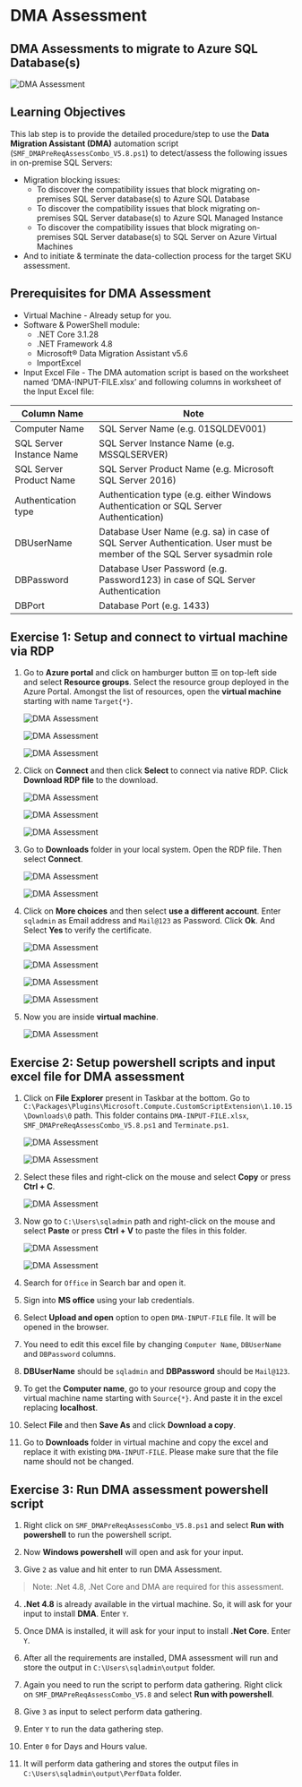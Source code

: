 # DMA Assessment

## DMA Assessments to migrate to Azure SQL Database(s)

   ![DMA Assessment](assets/DMA.jpg)

## Learning Objectives

This lab step is to provide the detailed procedure/step to use the **Data Migration Assistant (DMA)** automation script (```SMF_DMAPreReqAssessCombo_V5.8.ps1```) to detect/assess the following issues in on-premise SQL Servers:

- Migration blocking issues: 
    - To discover the compatibility issues that block migrating on-premises SQL Server database(s) to Azure SQL Database
    - To discover the compatibility issues that block migrating on-premises SQL Server database(s) to Azure SQL Managed Instance
    - To discover the compatibility issues that block migrating on-premises SQL Server database(s) to SQL Server on Azure Virtual Machines 
- And to initiate & terminate the data-collection process for the target SKU assessment.

## Prerequisites for DMA Assessment

- Virtual Machine - Already setup for you.
- Software & PowerShell module:
    - .NET Core 3.1.28
    - .NET Framework 4.8
    - Microsoft® Data Migration Assistant v5.6
    - ImportExcel  
- Input Excel File - The DMA automation script is based on the worksheet named ‘DMA-INPUT-FILE.xlsx’ and following columns in worksheet of the Input Excel file:

Column Name | Note
------------- | -------------
Computer Name | SQL Server Name (e.g. 01SQLDEV001)
SQL Server Instance Name | SQL Server Instance Name (e.g. MSSQLSERVER)
SQL Server Product Name | SQL Server Product Name (e.g. Microsoft SQL Server 2016)
Authentication type | Authentication type (e.g. either Windows Authentication or SQL Server Authentication)
DBUserName | Database User Name (e.g. sa) in case of SQL Server Authentication. User must be member of the SQL Server sysadmin role
DBPassword | Database User Password (e.g. Password123) in case of SQL Server Authentication
DBPort | Database Port (e.g. 1433)

## Exercise 1: Setup and connect to virtual machine via RDP

1. Go to **Azure portal** and click on hamburger button ☰ on top-left side and select **Resource groups**. Select the resource group deployed in the Azure Portal. Amongst the list of resources, open the **virtual machine** starting with name ```Target{*}```.

    ![DMA Assessment](assets/1.jpg)
    
    ![DMA Assessment](assets/2.jpg)
    
    ![DMA Assessment](assets/3.jpg)

2. Click on **Connect** and then click **Select** to connect via native RDP. Click **Download RDP file** to the download.

    ![DMA Assessment](assets/4.jpg)
    
    ![DMA Assessment](assets/5.jpg)
    
    ![DMA Assessment](assets/6.jpg)

3. Go to **Downloads** folder in your local system. Open the RDP file. Then select **Connect**.

    ![DMA Assessment](assets/7.jpg)
    
    ![DMA Assessment](assets/8.jpg)

4. Click on **More choices** and then select **use a different account**. Enter ```sqladmin``` as Email address and ```Mail@123``` as Password. Click **Ok**. And Select **Yes** to verify the certificate.
    
    ![DMA Assessment](assets/9.jpg)
    
    ![DMA Assessment](assets/10.jpg)
    
    ![DMA Assessment](assets/11.jpg)
    
    ![DMA Assessment](assets/12.jpg)

5. Now you are inside **virtual machine**.

    ![DMA Assessment](assets/13.jpg)

## Exercise 2: Setup powershell scripts and input excel file for DMA assessment

1. Click on **File Explorer** present in Taskbar at the bottom. Go to ```C:\Packages\Plugins\Microsoft.Compute.CustomScriptExtension\1.10.15\Downloads\0``` path. This folder contains ```DMA-INPUT-FILE.xlsx```, ```SMF_DMAPreReqAssessCombo_V5.8.ps1``` and ```Terminate.ps1```.

    ![DMA Assessment](assets/14.jpg)
    
    ![DMA Assessment](assets/15.jpg)

2. Select these files and right-click on the mouse and select **Copy** or press **Ctrl + C**.

    ![DMA Assessment](assets/16.jpg)

3. Now go to ```C:\Users\sqladmin``` path and right-click on the mouse and select **Paste** or press **Ctrl + V** to paste the files in this folder.

    ![DMA Assessment](assets/17.jpg)
    
    ![DMA Assessment](assets/18.jpg)

4. Search for ```Office``` in Search bar and open it.

5. Sign into **MS office** using your lab credentials.

6. Select **Upload and open** option to open ```DMA-INPUT-FILE``` file. It will be opened in the browser.

7. You need to edit this excel file by changing ```Computer Name```, ```DBUserName``` and ```DBPassword``` columns. 

8. **DBUserName** should be ```sqladmin``` and  **DBPassword** should be ```Mail@123```.

9. To get the **Computer name**, go to your resource group and copy the virtual machine name starting with ```Source{*}```. And paste it in the excel replacing **localhost**.

10. Select **File** and then **Save As** and click **Download a copy**. 

11. Go to **Downloads** folder in virtual machine and copy the excel and replace it with existing ```DMA-INPUT-FILE```. Please make sure that the file name should not be changed.

## Exercise 3: Run DMA assessment powershell script

1. Right click on ```SMF_DMAPreReqAssessCombo_V5.8.ps1``` and select **Run with powershell** to run the powershell script.

2. Now **Windows powershell** will open and ask for your input.

3. Give ```2``` as value and hit enter to run DMA Assessment.

> Note: .Net 4.8, .Net Core and DMA are required for this assessment.  

4. **.Net 4.8** is already available in the virtual machine. So, it will ask for your input to install **DMA**. Enter ```Y```.

5. Once DMA is installed, it will ask for your input to install **.Net Core**. Enter ```Y```.

6. After all the requirements are installed, DMA assessment will run and store the output in ```C:\Users\sqladmin\output``` folder.

7. Again you need to run the script to perform data gathering. Right click on ```SMF_DMAPreReqAssessCombo_V5.8``` and select **Run with powershell**.

8. Give ```3``` as input to select perform data gathering.

9. Enter ```Y``` to run the data gathering step.

10. Enter ```0```  for Days and Hours value.

11. It will perform data gathering and stores the output files in ```C:\Users\sqladmin\output\PerfData``` folder.




